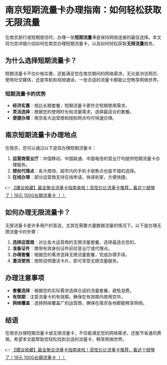 # 南京短期流量卡办理指南：如何轻松获取无限流量

在南京旅行或短期居住时，办理一张**短期流量卡**是保持网络连接的最佳选择。本文将为您详细介绍如何在南京办理短期流量卡，以及如何轻松获取**无限流量**服务。

## 为什么选择短期流量卡？

短期流量卡不仅价格实惠，还能满足您在南京期间的网络需求。无论是浏览网页、使用社交媒体，还是导航和视频通话，一张合适的流量卡都能让您畅享网络世界。

### 短期流量卡的优势
- **经济实惠**：相比长期套餐，短期流量卡更符合短期使用需求。
- **灵活选择**：根据您的使用时长和流量需求，选择最适合的套餐。
- **便捷办理**：南京各大运营商和授权网点均可快速办理。

## 南京短期流量卡办理地点

在南京，您可以通过以下途径办理短期流量卡：

1. **运营商营业厅**：中国移动、中国联通、中国电信的营业厅均提供短期流量卡办理服务。
2. **授权代理点**：各大商场、超市内的手机卡销售点也是不错的选择。
3. **在线办理**：部分运营商支持在线申请，快递到家，方便快捷。

👉 [【建议收藏】最全聚合流量卡指南来啦！高性价比流量卡推荐，看这个就够了！19元 100G长期流量卡 ！！](https://bit.ly/Liuliangka)

## 如何办理无限流量卡？

无限流量卡是许多用户的首选，尤其在需要大量数据流量的情况下。以下是办理无限流量卡的步骤：

1. **选择运营商**：对比各大运营商的无限流量套餐，选择最适合您的。
2. **准备证件**：携带有效身份证件前往营业厅或代理点。
3. **办理套餐**：根据您的需求选择无限流量套餐，完成办理手续。
4. **激活使用**：按照说明激活卡片，即可享受无限流量服务。

## 办理注意事项

- **套餐选择**：根据您的实际需求选择合适的流量套餐，避免浪费。
- **有效期**：注意流量卡的有效期，确保在有效期内使用完毕。
- **网络覆盖**：选择网络覆盖广的运营商，确保在南京各地都能畅享网络。

## 结语

在南京办理短期流量卡或无限流量卡，不仅能满足您的网络需求，还能节省通讯费用。希望本文能帮助您轻松找到合适的流量卡，畅享网络世界。

👉 [【建议收藏】最全聚合流量卡指南来啦！高性价比流量卡推荐，看这个就够了！19元 100G长期流量卡 ！！](https://bit.ly/Liuliangka)